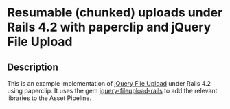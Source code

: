 # Resumable (chunked) uploads under Rails 4.2 with paperclip and jQuery File Upload

## Description
This is an example implementation of [jQuery File Upload](https://github.com/blueimp/jQuery-File-Upload) under Rails 4.2 using paperclip. It uses the gem [jquery-fileupload-rails](https://github.com/tors/jquery-fileupload-rails) to add the relevant libraries to the Asset Pipeline.

